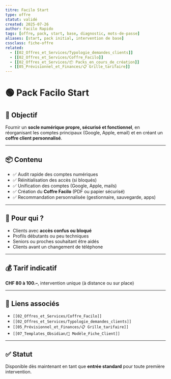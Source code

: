 ```yaml
---
titre: Facilo Start
type: offre
statut: validé
created: 2025-07-26
author: Facilo Rapido
tags: [offre, pack, start, base, diagnostic, mots-de-passe]
aliases: [start, pack initial, intervention de base]
cssclass: fiche-offre
related:
  - [[02_Offres_et_Services/Typologie_demandes_clients]]
  - [[02_Offres_et_Services/Coffre_Facilo]]
  - [[02_Offres_et_Services/📦 Packs_en_cours_de_création]]
  - [[05_Prévisionnel_et_Finances/📋 Grille_tarifaire]]
---
```


# 🟢 Pack Facilo Start

## 🎯 Objectif
Fournir un **socle numérique propre, sécurisé et fonctionnel**, en réorganisant les comptes principaux (Google, Apple, email) et en créant un **coffre client personnalisé**.

---

## 📦 Contenu

- ✅ Audit rapide des comptes numériques
- ✅ Réinitialisation des accès (si bloqués)
- ✅ Unification des comptes (Google, Apple, mails)
- ✅ Création du **Coffre Facilo** (PDF ou papier sécurisé)
- ✅ Recommandation personnalisée (gestionnaire, sauvegarde, apps)

---

## 🧠 Pour qui ?
- Clients avec **accès confus ou bloqué**
- Profils débutants ou peu techniques
- Seniors ou proches souhaitant être aidés
- Clients avant un changement de téléphone

---

## 💰 Tarif indicatif
**CHF 80 à 100.–**, intervention unique (à distance ou sur place)

---

## 🔗 Liens associés
- `[[02_Offres_et_Services/Coffre_Facilo]]`
- `[[02_Offres_et_Services/Typologie_demandes_clients]]`
- `[[05_Prévisionnel_et_Finances/📋 Grille_tarifaire]]`
- `[[07_Templates_Obsidian/📄 Modèle_Fiche_Client]]`

---

## ✅ Statut
Disponible dès maintenant en tant que **entrée standard** pour toute première intervention.